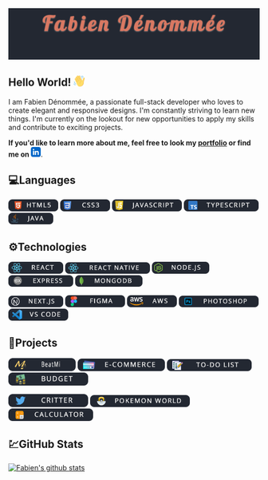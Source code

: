 <img src="bannerGitHub.gif">

## **Hello World!** <img src="handEmoji.png" width="22"/>
I am Fabien Dénommée, a passionate full-stack developer who loves to create elegant and responsive designs. I'm constantly striving to learn new things. I'm currently on the lookout for new opportunities to apply my skills and contribute to exciting projects.

**If you'd like to learn more about me, feel free to look my [portfolio](https://fabdeveloper.netlify.app/ "Fabien's Portfolio") or find me on <a href="https://www.linkedin.com/in/fabien-developer/"><img src="linkedinIcon.png" width="20"/></a>**.
## **:computer:Languages**
<img src="html5.png" width="100"/> <img src="css3.png" width="100"/> 
<img src="javascript.png" width="140"/>
 <img src="typescript.png" width="150"/> 
<img src="java.png" width="90"/>
## **:gear:Technologies**
<img src="react.png" width="110"/> <img src="reactNative.png" width="170"/>  <img src="node.png" width="115"/> <img src="express.png" width="130"/>  <img src="mongo.png" width="135"/> 

<img src="nextjs.png" width="110"/> <img src="figma.png" width="120"/> <img src="aws.png" width="100"/> <img src="photoshop.png" width="160"/> <img src="vscode.png" width="120"/> 
## **:hammer:Projects**
<a href="https://github.com/FabienD0/FinalProject-BeatMi"><img src="beatMi.png" width="135"/></a>
<a href="https://github.com/FabienD0/E-Commerce-Project"><img src="ecommerce.png" width="175"/></a> <a href="https://github.com/FabienD0/To-Do-List"><img src="todo.png" width="170"/></a> <a href="https://github.com/FabienD0/Budget-MobileApp"><img src="budget.png" width="160"/></a> 

<a href="https://github.com/FabienD0/Twitter-Clone"><img src="critter.png" width="160"/></a> <a href="https://github.com/FabienD0/Pokemon-World"><img src="pokemon.png" width="200"/></a> <a href="https://github.com/FabienD0/Calculator"><img src="calculator.png" width="170"/></a>

## **:chart:GitHub Stats**
[![Fabien's github stats](https://github-readme-stats.vercel.app/api?username=FabienD0&&show_icons=true&theme=dark)](https://github.com/FabienD0/github-readme-stats)



